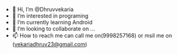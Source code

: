 - 👋 Hi, I’m @Dhruvvekaria
- 👀 I’m interested in programing
- 🌱 I’m currently learning Android
- 💞️ I’m looking to collaborate on ...
- 📫 How to reach me can call me on(9998257168) or msil me on (vekariadhruv23@gmail.com)

<!---
Dhruv2301/Dhruv2301 is a ✨ special ✨ repository because its `README.md` (this file) appears on your GitHub profile.
You can click the Preview link to take a look at your changes.
--->
